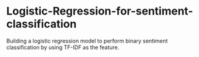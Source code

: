 # Logistic-Regression-for-sentiment-classification
Building a logistic regression model to perform binary sentiment classification by using TF-IDF as the feature.

